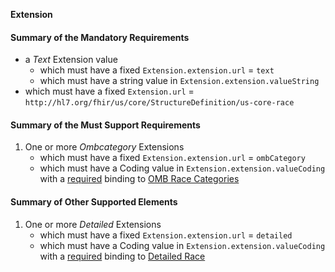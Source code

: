 **Extension**

#### Summary of the Mandatory Requirements
   -  a *Text* Extension value
      - which must have a fixed `Extension.extension.url` = `text`
      - which must have a  string value  in `Extension.extension.valueString`
   - which must have a fixed `Extension.url` = `http://hl7.org/fhir/us/core/StructureDefinition/us-core-race`

#### Summary of the Must Support Requirements
1. One or more *Ombcategory* Extensions
   - which must have a fixed `Extension.extension.url` = `ombCategory`
   - which must have a  Coding value  in `Extension.extension.valueCoding`
with a [required](http://hl7.org/fhir/R4/terminologies.html#required)
 binding to [OMB Race Categories](ValueSet-omb-race-category.html)

#### Summary of Other Supported Elements
 1. One or more *Detailed* Extensions
    - which must have a fixed `Extension.extension.url` = `detailed`
    - which must have a  Coding value  in `Extension.extension.valueCoding`
 with a [required](http://hl7.org/fhir/R4/terminologies.html#required)
  binding to [Detailed Race](ValueSet-detailed-race.html)
